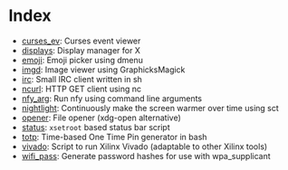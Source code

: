 # Index

* [curses_ev](curses_ev.py): Curses event viewer
* [displays](displays.sh): Display manager for X
* [emoji](emoji): Emoji picker using dmenu
* [imgd](imgd.sh): Image viewer using GraphicksMagick
* [irc](irc.sh): Small IRC client written in sh
* [ncurl](ncurl): HTTP GET client using nc
* [nfy_arg](nfy_arg.sh): Run nfy using command line arguments
* [nightlight](nightlight.c): Continuously make the screen warmer over time using sct
* [opener](opener.sh): File opener (xdg-open alternative)
* [status](status.sh): `xsetroot` based status bar script
* [totp](totp.sh): Time-based One Time Pin generator in bash
* [vivado](vivado.sh): Script to run Xilinx Vivado (adaptable to other Xilinx tools)
* [wifi_pass](wifi_pass.sh): Generate password hashes for use with wpa\_supplicant

